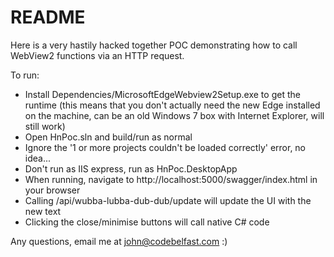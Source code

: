 # README #

Here is a very hastily hacked together POC demonstrating how to call WebView2 functions via an HTTP request.

To run:

* Install Dependencies/MicrosoftEdgeWebview2Setup.exe to get the runtime (this means that you don't actually need the new Edge installed on the machine, can be an old Windows 7 box with Internet Explorer, will still work)
* Open HnPoc.sln and build/run as normal
* Ignore the '1 or more projects couldn't be loaded correctly' error, no idea...
* Don't run as IIS express, run as HnPoc.DesktopApp
* When running, navigate to http://localhost:5000/swagger/index.html in your browser
* Calling /api/wubba-lubba-dub-dub/update will update the UI with the new text
* Clicking the close/minimise buttons will call native C# code

Any questions, email me at john@codebelfast.com :)
